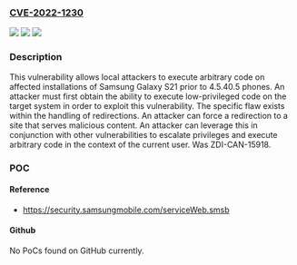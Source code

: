 ### [CVE-2022-1230](https://cve.mitre.org/cgi-bin/cvename.cgi?name=CVE-2022-1230)
![](https://img.shields.io/static/v1?label=Product&message=Galaxy%20S21&color=blue)
![](https://img.shields.io/static/v1?label=Version&message=n%2Fa&color=blue)
![](https://img.shields.io/static/v1?label=Vulnerability&message=CWE-601%3A%20URL%20Redirection%20to%20Untrusted%20Site%20('Open%20Redirect')&color=brighgreen)

### Description

This vulnerability allows local attackers to execute arbitrary code on affected installations of Samsung Galaxy S21 prior to 4.5.40.5 phones. An attacker must first obtain the ability to execute low-privileged code on the target system in order to exploit this vulnerability. The specific flaw exists within the handling of redirections. An attacker can force a redirection to a site that serves malicious content. An attacker can leverage this in conjunction with other vulnerabilities to escalate privileges and execute arbitrary code in the context of the current user. Was ZDI-CAN-15918.

### POC

#### Reference
- https://security.samsungmobile.com/serviceWeb.smsb

#### Github
No PoCs found on GitHub currently.

